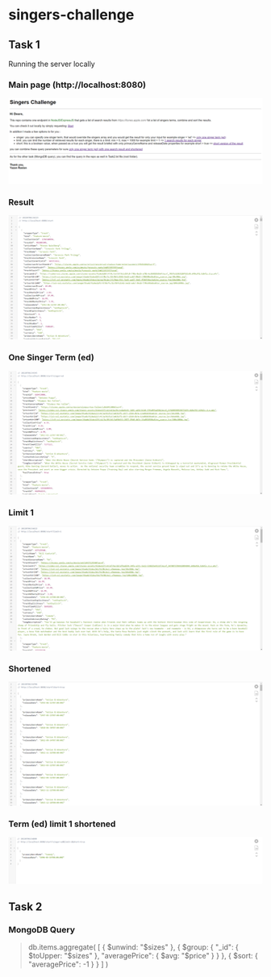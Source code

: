 # singers-challenge

## Task 1
Running the server locally
### Main page (http://localhost:8080)
![](samples/main.png)

### Result
![](samples/basic-result.png)

### One Singer Term (ed)
![](samples/term-ed.png)

### Limit 1
![](samples/limit-1.png)

### Shortened
![](samples/shortened.png)

### Term (ed) limit 1 shortened
![](samples/term-ed-limit-1-shortened.png)

## Task 2
### MongoDB Query
> db.items.aggregate( [ { $unwind: "$sizes" }, { $group: { "_id": { $toUpper: "$sizes" }, "averagePrice": { $avg: "$price" } } }, { $sort: { "averagePrice": -1 } } ] )